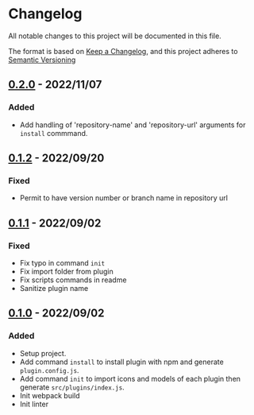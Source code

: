 # Changelog

All notable changes to this project will be documented in this file.

The format is based on [Keep a Changelog](https://keepachangelog.com/en/1.0.0/),
and this project adheres to [Semantic Versioning](https://semver.org/spec/v2.0.0.html)

## [0.2.0] - 2022/11/07

### Added

- Add handling of 'repository-name' and 'repository-url' arguments for `install` commmand.

## [0.1.2] - 2022/09/20

### Fixed

- Permit to have version number or branch name in repository url

## [0.1.1] - 2022/09/02

### Fixed

- Fix typo in command `init`
- Fix import folder from plugin
- Fix scripts commands in readme
- Sanitize plugin name

## [0.1.0] - 2022/09/02

### Added

- Setup project.
- Add command `install` to install plugin with npm and generate `plugin.config.js`.
- Add command `init` to import icons and models of each plugin then generate `src/plugins/index.js`.
- Init webpack build
- Init linter

[0.2.0]: https://github.com/ditrit/leto-modelizer-plugin-cli/blob/0.2.0/changelog.md
[0.1.2]: https://github.com/ditrit/leto-modelizer-plugin-cli/blob/0.1.2/changelog.md
[0.1.1]: https://github.com/ditrit/leto-modelizer-plugin-cli/blob/0.1.1/changelog.md
[0.1.0]: https://github.com/ditrit/leto-modelizer-plugin-cli/blob/0.1.0/changelog.md
